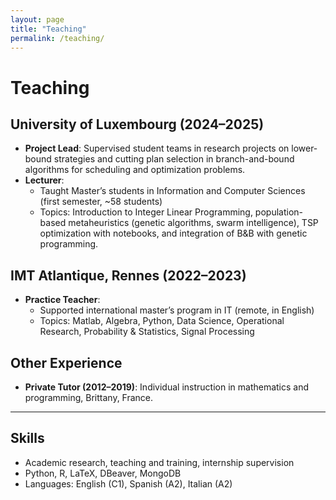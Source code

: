 ```yaml
---
layout: page
title: "Teaching"
permalink: /teaching/
---
```


# Teaching

## University of Luxembourg (2024–2025)

- **Project Lead**: Supervised student teams in research projects on lower-bound strategies and cutting plan selection in branch-and-bound algorithms for scheduling and optimization problems.
- **Lecturer**:  
  - Taught Master’s students in Information and Computer Sciences (first semester, ~58 students)
  - Topics: Introduction to Integer Linear Programming, population-based metaheuristics (genetic algorithms, swarm intelligence), TSP optimization with notebooks, and integration of B&B with genetic programming.

## IMT Atlantique, Rennes (2022–2023)

- **Practice Teacher**:  
  - Supported international master’s program in IT (remote, in English)
  - Topics: Matlab, Algebra, Python, Data Science, Operational Research, Probability & Statistics, Signal Processing

## Other Experience

- **Private Tutor (2012–2019)**: Individual instruction in mathematics and programming, Brittany, France.

---

## Skills

- Academic research, teaching and training, internship supervision
- Python, R, LaTeX, DBeaver, MongoDB
- Languages: English (C1), Spanish (A2), Italian (A2)